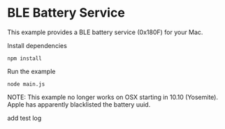 # BLE Battery Service

This example provides a BLE battery service (0x180F) for your Mac.

Install dependencies

    npm install

Run the example

    node main.js


NOTE: This example no longer works on OSX starting in 10.10 (Yosemite). Apple has apparently blacklisted the battery uuid.


add test log